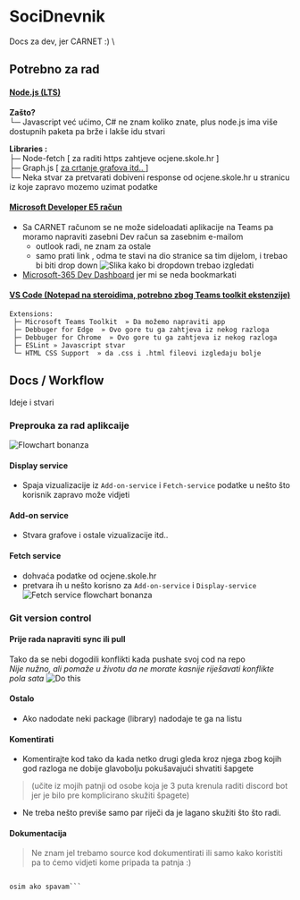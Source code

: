 # SociDnevnik
Docs za dev, jer CARNET   :)
\
## Potrebno za rad 

#### [Node.js (LTS)](https://nodejs.org/en/download/)
   **Zašto?**\
       └─ Javascript već ućimo, C# ne znam koliko znate, plus node.js ima
          više dostupnih paketa pa brže i lakše idu stvari

   **Libraries :**\
       ├─ Node-fetch [ za raditi https zahtjeve ocjene.skole.hr ]\
       ├─ Graph.js  [ [ za crtanje grafova itd.. ](https://www.chartjs.org/docs/latest/getting-started/installation.html#npm) ]\
       └─ Neka stvar za pretvarati dobiveni response od ocjene.skole.hr u stranicu iz koje zapravo mozemo uzimat podatke

#### [Microsoft Developer E5 račun](https://docs.microsoft.com/en-us/microsoftteams/platform/build-your-first-app/build-first-app-overview#set-up-your-development-account)
-  Sa CARNET računom se ne može sideloadati aplikacije na Teams pa moramo napraviti zasebni Dev račun sa zasebnim e-mailom 
    - outlook radi, ne znam za ostale
    - samo prati link , odma te stavi na dio stranice sa tim dijelom, i trebao bi biti drop down
![Slika kako bi dropdown trebao izgledati](https://imgur.com/LagiYU6.png "Izgled drop downa")
- [Microsoft-365 Dev Dashboard](https://developer.microsoft.com/en-us/microsoft-365/profile/) jer mi se neda bookmarkati
    

#### [VS Code (Notepad na steroidima, potrebno zbog Teams toolkit ekstenzije)](https://code.visualstudio.com) 

    Extensions:
     ├─ Microsoft Teams Toolkit  » Da možemo napraviti app
     ├─ Debbuger for Edge  » Ovo gore tu ga zahtjeva iz nekog razloga
     ├─ Debbuger for Chrome  » Ovo gore tu ga zahtjeva iz nekog razloga
     ├─ ESLint » Javascript stvar
     └─ HTML CSS Support  » da .css i .html fileovi izgledaju bolje 

## Docs / Workflow 

Ideje i stvari 

### Preprouka za rad aplikcaije 

![Flowchart bonanza](https://imgur.com/AZXCa8x.png "Wow!!!")    

#### Display service
-   Spaja vizualizacije iz `Add-on-service` i `Fetch-service` podatke u nešto što korisnik zapravo može vidjeti

#### Add-on service
-   Stvara grafove i ostale vizualizacije itd..

#### Fetch service
-   dohvaća podatke od ocjene.skole.hr
-   pretvara ih u nešto korisno za `Add-on-service` i `Display-service`
    ![Fetch service flowchart bonanza](https://imgur.com/y7j01A8.png "Nice!!! very wow!!! :(")


### Git version control 

#### Prije rada napraviti sync ili pull 
Tako da se nebi dogodili konflikti kada pushate svoj cod na repo\
*Nije nužno, ali pomaže u životu da ne morate kasnije riješavati konflikte pola sata*
![Do this](https://imgur.com/B8lxTgD.png "plz I beg of you")

#### Ostalo
-   Ako nadodate neki package (library) nadodaje te ga na listu

#### Komentirati
- Komentirajte kod tako da kada netko drugi gleda kroz njega zbog kojih god razloga ne dobije glavobolju pokušavajući shvatiti šapgete
> (učite iz mojih patnji od osobe koja je 3 puta krenula raditi discord bot jer je bilo pre komplicirano skužiti špagete)
- Ne treba nešto previše samo par riječi da je lagano skužiti što što radi.

#### Dokumentacija
> Ne znam jel trebamo source kod dokumentirati ili samo kako koristiti pa to ćemo vidjeti kome pripada ta patnja :)


``` Ako imate pitanja Discord > Whatsapp :)))))))))))))))))))))))))))))))))))))))))))))))))))))))))))))))))))))))))))))))))))))))))) 

osim ako spavam```